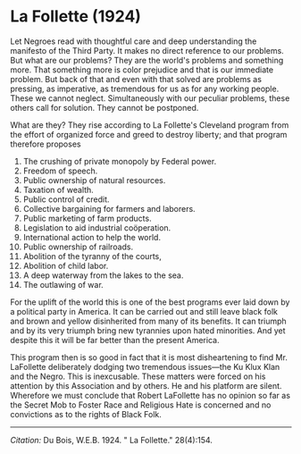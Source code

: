 <!--
title:   La Follette
author:  Du Bois, W.E.B.
journal: The Crisis
year:    1924
volume:  28
issue:   4
pages:   154
-->
# La Follette (1924)

Let Negroes read with thoughtful care and deep understanding the manifesto of the Third Party. It makes no direct reference to our problems. But what are our problems? They are the world's problems and something more. That something more is color prejudice and that is our immediate problem. But back of that and even with that solved are problems as pressing, as imperative, as tremendous for us as for any working people. These we cannot neglect. Simultaneously with our peculiar problems,  these others call for solution. They cannot be postponed.

What are they? They rise according to La Follette's Cleveland program from the effort of organized force and greed to destroy liberty; and that program therefore proposes

1.	The crushing of private monopoly by Federal power.
2.	Freedom of speech.
3.	Public ownership of natural resources.
4.	Taxation of wealth.
5.	Public control of credit.
6.	Collective bargaining for farmers and laborers.
7.	Public marketing of farm products.
8.	Legislation to aid industrial coöperation.
9.	International action to help the world.
10.	Public ownership of railroads.
11.	Abolition of the tyranny of the courts,
12.	Abolition of child labor.
13.	A deep waterway from the lakes to the sea.
14.	The outlawing of war.

For the uplift of the world this is one of the best programs ever laid down by a political party in America. It can be carried out and still leave black folk and brown and yellow disinherited from many of its benefits. It can triumph and by its very triumph bring new tyrannies upon hated minorities. And yet despite this it will be far better than the present America.

This program then is so good in fact that it is most disheartening to find Mr. LaFollette deliberately dodging two tremendous issues—the Ku Klux Klan and the Negro. This is inexcusable. These matters were forced on his attention by this Association and by others. He and his platform are silent. Wherefore we must conclude that Robert LaFollette has no opinion so far as the Secret Mob to Foster Race and Religious Hate is concerned and no convictions as to the rights of Black Folk.



_________________
*Citation:* Du Bois, W.E.B. 1924. " La Follette." 28(4):154.
